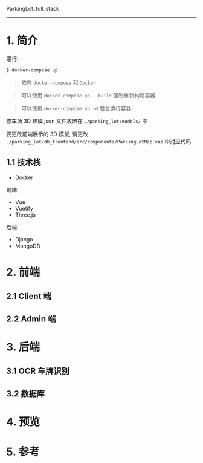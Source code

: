 ParkingLot_full_stack

---

# 1. 简介

运行:

```bash
$ docker-compose up
```

> 依赖 `docker-compose` 和 `Docker`

> 可以使用 `docker-compose up --build` 强制重新构建容器

> 可以使用 `docker-compose up -d` 后台运行容器

停车场 3D 建模 json 文件放置在 `./parking_lot/models/` 中  

要更改前端展示的 3D 模型, 请更改 `./parking_lot/db_frontend/src/components/ParkingLotMap.vue` 中对应代码 

## 1.1 技术栈

* Docker

前端:

* Vue
* Vuetify
* Three.js

后端:

* Django
* MongoDB

# 2. 前端

## 2.1 Client 端

## 2.2 Admin 端

# 3. 后端

## 3.1 OCR 车牌识别

## 3.2 数据库

# 4. 预览

# 5. 参考
